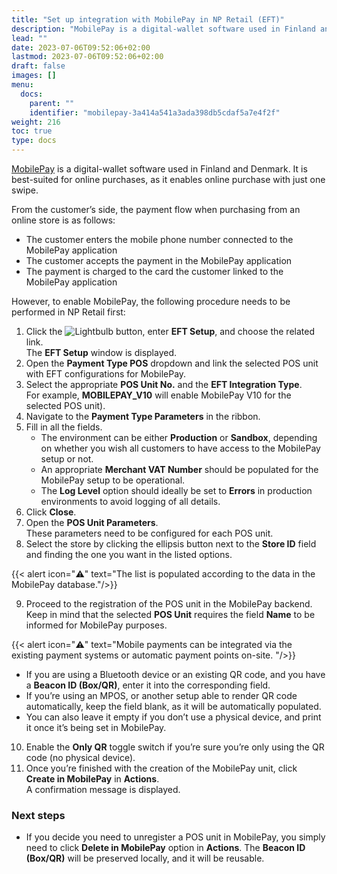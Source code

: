 ```yaml
---
title: "Set up integration with MobilePay in NP Retail (EFT)"
description: "MobilePay is a digital-wallet software used in Finland and Denmark. It is best-suited for online purchases, as it enables online purchase with just one swipe. To set it up, refer to this guide. "
lead: ""
date: 2023-07-06T09:52:06+02:00
lastmod: 2023-07-06T09:52:06+02:00
draft: false
images: []
menu:
  docs:
    parent: ""
    identifier: "mobilepay-3a414a541a3ada398db5cdaf5a7e4f2f"
weight: 216
toc: true
type: docs
---
```


[<ins>MobilePay<ins>](https://www.mobilepay.dk/) is a digital-wallet software used in Finland and Denmark. It is best-suited for online purchases, as it enables online purchase with just one swipe. 

From the customer’s side, the payment flow when purchasing from an online store is as follows: 

 - The customer enters the mobile phone number connected to the MobilePay application 
 - The customer accepts the payment in the MobilePay application
 - The payment is charged to the card the customer linked to the MobilePay application 

However, to enable MobilePay, the following procedure needs to be performed in NP Retail first:

1. Click the ![Lightbulb](Lightbulb_icon.PNG) button, enter **EFT Setup**, and choose the related link.         
   The **EFT Setup** window is displayed.
2. Open the **Payment Type POS** dropdown and link the selected POS unit with EFT configurations for MobilePay.    
3. Select the appropriate **POS Unit No.** and the **EFT Integration Type**.     
   For example, **MOBILEPAY_V10** will enable MobilePay V10 for the selected POS unit).
4. Navigate to the **Payment Type Parameters** in the ribbon.  
5. Fill in all the fields.   
    - The environment can be either **Production** or **Sandbox**, depending on whether you wish all customers to have access to the MobilePay setup or not. 
    - An appropriate **Merchant VAT Number** should be populated for the MobilePay setup to be operational.
    - The **Log Level** option should ideally be set to **Errors** in production environments to avoid logging of all details.
6. Click **Close**.
7. Open the **POS Unit Parameters**.  
   These parameters need to be configured for each POS unit.
8. Select the store by clicking the ellipsis button next to the **Store ID** field and finding the one you want in the listed options.

 {{< alert icon="⚠️" text="The list is populated according to the data in the MobilePay database."/>}}

  
9. Proceed to the registration of the POS unit in the MobilePay backend. Keep in mind that the selected **POS Unit** requires the field **Name** to be informed for MobilePay purposes.
  
 {{< alert icon="⚠️" text="Mobile payments can be integrated via the existing payment systems or automatic payment points on-site.  "/>}}


   - If you are using a Bluetooth device or an existing QR code, and you have a **Beacon ID (Box/QR)**, enter it into the corresponding field.
   - If you’re using an MPOS, or another setup able to render QR code automatically, keep the field blank, as it will be automatically populated.
   - You can also leave it empty if you don’t use a physical device, and print it once it’s being set in MobilePay.
 
10.  Enable the **Only QR** toggle switch if you’re sure you’re only using the QR code (no physical device). 
11.  Once you’re finished with the creation of the MobilePay unit, click **Create in MobilePay** in **Actions**.   
    A confirmation message is displayed.

### Next steps

 - If you decide you need to unregister a POS unit in MobilePay, you simply need to click **Delete in MobilePay** option in **Actions**. The **Beacon ID (Box/QR)** will be preserved locally, and it will be reusable.

